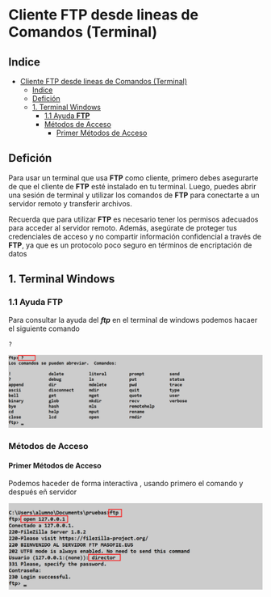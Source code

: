 # Cliente FTP desde lineas de Comandos (Terminal)

## Indice 

- [Cliente FTP desde lineas de Comandos (Terminal)](#cliente-ftp-desde-lineas-de-comandos-terminal)
  - [Indice](#indice)
  - [Defición](#defición)
  - [1. Terminal Windows](#1-terminal-windows)
    - [1.1 Ayuda **FTP**](#11-ayuda-ftp)
    - [Métodos de Acceso](#métodos-de-acceso)
      - [Primer Métodos de Acceso](#primer-métodos-de-acceso)


## Defición 

Para usar un terminal que usa **FTP** como cliente, primero debes asegurarte de que el cliente de **FTP** esté instalado en tu terminal. Luego, puedes abrir una sesión de terminal y utilizar los comandos de **FTP** para conectarte a un servidor remoto y transferir archivos.

Recuerda que para utilizar **FTP** es necesario tener los permisos adecuados para acceder al servidor remoto. Además, asegúrate de proteger tus credenciales de acceso y no compartir información confidencial a través de **FTP**, ya que es un protocolo poco seguro en términos de encriptación de datos

## 1. Terminal Windows

### 1.1 Ayuda **FTP**

Para consultar la ayuda del ***ftp*** en el terminal de windows podemos hacaer el siguiente comando 

~~~
?
~~~

![Ayuda FTP](./img/comandos_terminal/1_ayuda_terminal.png)


### Métodos de Acceso

#### Primer Métodos de Acceso

Podemos haceder de forma interactiva , usando primero el comando y después eñ servidor 

![Primer Métodos de Acceso](./img/comandos_terminal/2_primer_metodo_inicio.png)